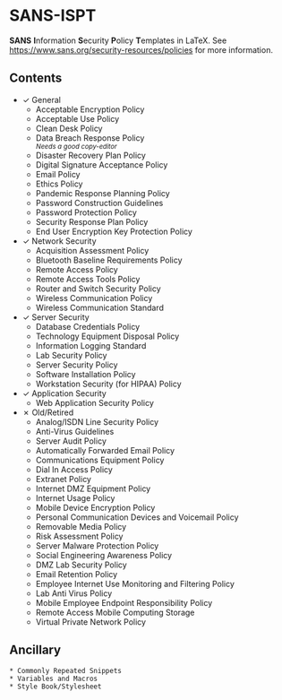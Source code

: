 # SANS-ISPT
<b>SANS</b> <b>I</b>nformation <b>S</b>ecurity <b>P</b>olicy <b>T</b>emplates in LaTeX.
See https://www.sans.org/security-resources/policies for more information.

## Contents
* ✓ General
	* Acceptable Encryption Policy
	* Acceptable Use Policy
	* Clean Desk Policy
	* Data Breach Response Policy<small><i><br>Needs a good copy-editor</i></small>
	* Disaster Recovery Plan Policy
	* Digital Signature Acceptance Policy
	* Email Policy
	* Ethics Policy
	* Pandemic Response Planning Policy
	* Password Construction Guidelines
	* Password Protection Policy
	* Security Response Plan Policy
	* End User Encryption Key Protection Policy
* ✓ Network Security
	* Acquisition Assessment Policy
	* Bluetooth Baseline Requirements Policy
	* Remote Access Policy
	* Remote Access Tools Policy
	* Router and Switch Security Policy
	* Wireless Communication Policy
	* Wireless Communication Standard
* ✓ Server Security
	* Database Credentials Policy
	* Technology Equipment Disposal Policy
	* Information Logging Standard
	* Lab Security Policy
	* Server Security Policy
	* Software Installation Policy
	* Workstation Security (for HIPAA) Policy
* ✓ Application Security
	* Web Application Security Policy
* ✗ Old/Retired
	* Analog/ISDN Line Security Policy
	* Anti-Virus Guidelines
	* Server Audit Policy
	* Automatically Forwarded Email Policy
	* Communications Equipment Policy
	* Dial In Access Policy
	* Extranet Policy
	* Internet DMZ Equipment Policy
	* Internet Usage Policy
	* Mobile Device Encryption Policy
	* Personal Communication Devices and Voicemail Policy
	* Removable Media Policy
	* Risk Assessment Policy
	* Server Malware Protection Policy
	* Social Engineering Awareness Policy
	* DMZ Lab Security Policy
	* Email Retention Policy
	* Employee Internet Use Monitoring and Filtering Policy
	* Lab Anti Virus Policy
	* Mobile Employee Endpoint Responsibility Policy
	* Remote Access Mobile Computing Storage
	* Virtual Private Network Policy

## Ancillary
	* Commonly Repeated Snippets
	* Variables and Macros
	* Style Book/Stylesheet
